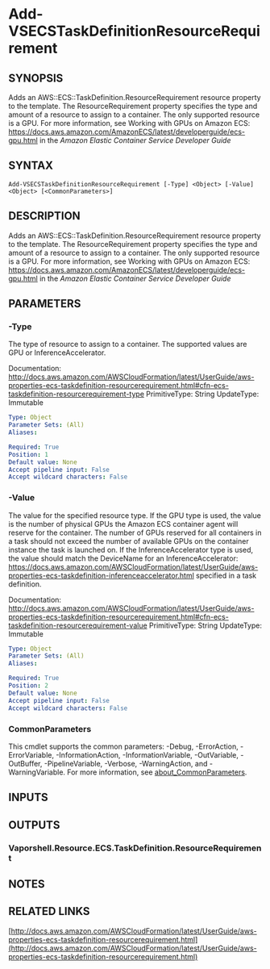 # Add-VSECSTaskDefinitionResourceRequirement

## SYNOPSIS
Adds an AWS::ECS::TaskDefinition.ResourceRequirement resource property to the template.
The ResourceRequirement property specifies the type and amount of a resource to assign to a container.
The only supported resource is a GPU.
For more information, see Working with GPUs on Amazon ECS: https://docs.aws.amazon.com/AmazonECS/latest/developerguide/ecs-gpu.html in the *Amazon Elastic Container Service Developer Guide*

## SYNTAX

```
Add-VSECSTaskDefinitionResourceRequirement [-Type] <Object> [-Value] <Object> [<CommonParameters>]
```

## DESCRIPTION
Adds an AWS::ECS::TaskDefinition.ResourceRequirement resource property to the template.
The ResourceRequirement property specifies the type and amount of a resource to assign to a container.
The only supported resource is a GPU.
For more information, see Working with GPUs on Amazon ECS: https://docs.aws.amazon.com/AmazonECS/latest/developerguide/ecs-gpu.html in the *Amazon Elastic Container Service Developer Guide*

## PARAMETERS

### -Type
The type of resource to assign to a container.
The supported values are GPU or InferenceAccelerator.

Documentation: http://docs.aws.amazon.com/AWSCloudFormation/latest/UserGuide/aws-properties-ecs-taskdefinition-resourcerequirement.html#cfn-ecs-taskdefinition-resourcerequirement-type
PrimitiveType: String
UpdateType: Immutable

```yaml
Type: Object
Parameter Sets: (All)
Aliases:

Required: True
Position: 1
Default value: None
Accept pipeline input: False
Accept wildcard characters: False
```

### -Value
The value for the specified resource type.
If the GPU type is used, the value is the number of physical GPUs the Amazon ECS container agent will reserve for the container.
The number of GPUs reserved for all containers in a task should not exceed the number of available GPUs on the container instance the task is launched on.
If the InferenceAccelerator type is used, the value should match the DeviceName for an InferenceAccelerator: https://docs.aws.amazon.com/AWSCloudFormation/latest/UserGuide/aws-properties-ecs-taskdefinition-inferenceaccelerator.html specified in a task definition.

Documentation: http://docs.aws.amazon.com/AWSCloudFormation/latest/UserGuide/aws-properties-ecs-taskdefinition-resourcerequirement.html#cfn-ecs-taskdefinition-resourcerequirement-value
PrimitiveType: String
UpdateType: Immutable

```yaml
Type: Object
Parameter Sets: (All)
Aliases:

Required: True
Position: 2
Default value: None
Accept pipeline input: False
Accept wildcard characters: False
```

### CommonParameters
This cmdlet supports the common parameters: -Debug, -ErrorAction, -ErrorVariable, -InformationAction, -InformationVariable, -OutVariable, -OutBuffer, -PipelineVariable, -Verbose, -WarningAction, and -WarningVariable. For more information, see [about_CommonParameters](http://go.microsoft.com/fwlink/?LinkID=113216).

## INPUTS

## OUTPUTS

### Vaporshell.Resource.ECS.TaskDefinition.ResourceRequirement
## NOTES

## RELATED LINKS

[http://docs.aws.amazon.com/AWSCloudFormation/latest/UserGuide/aws-properties-ecs-taskdefinition-resourcerequirement.html](http://docs.aws.amazon.com/AWSCloudFormation/latest/UserGuide/aws-properties-ecs-taskdefinition-resourcerequirement.html)

